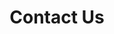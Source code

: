 ---
title: Contact Us
layout: contact
header: 
  title: Get in touch with us!
  paragraph: We'd love to hear from you
form:
  url: https://formspree.io/f/xpzeaneq
  
---